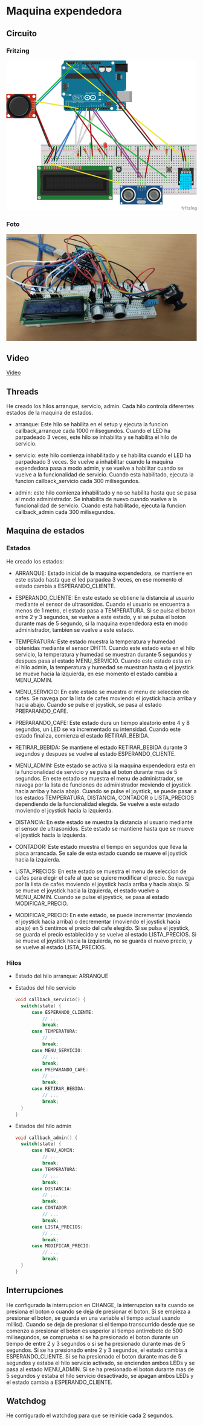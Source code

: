 # Maquina expendedora

## Circuito
### Fritzing
![Fritzing](https://github.com/sandrag4/Maquina_expendedora-arduino/blob/main/fritzing_p3.jpg "Fritzing")


### Foto
![Foto](https://github.com/sandrag4/Maquina_expendedora-arduino/blob/main/circuito.jpeg "Foto")


## Video
[Video](https://urjc-my.sharepoint.com/:v:/g/personal/s_gonzaleza_2022_alumnos_urjc_es/EQgbeZ8Y791DswiIZuz30mQBf2PZg5pqB22cAmbV7NFMRA?nav=eyJyZWZlcnJhbEluZm8iOnsicmVmZXJyYWxBcHAiOiJPbmVEcml2ZUZvckJ1c2luZXNzIiwicmVmZXJyYWxBcHBQbGF0Zm9ybSI6IldlYiIsInJlZmVycmFsTW9kZSI6InZpZXciLCJyZWZlcnJhbFZpZXciOiJNeUZpbGVzTGlua0NvcHkifX0&e=fiajIa)


## Threads
He creado los hilos arranque, servicio, admin. Cada hilo controla diferentes estados de la maquina de estados.
- arranque: Este hilo se habilita en el setup y ejecuta la funcion callback_arranque cada 1000 milisegundos. Cuando el LED ha parpadeado 3 veces, este hilo se inhabilita y se habilita el hilo de servicio.

- servicio: este hilo comienza inhabilitado y se habilita cuando el LED ha parpadeado 3 veces. Se vuelve a inhabilitar cuando la maquina expendedora pasa a modo admin, y se vuelve a habilitar cuando se vuelve a la funcionalidad de servicio. Cuando esta habilitado, ejecuta la funcion callback_servicio cada 300 milisegundos.

- admin: este hilo comienza inhabilitado y no se habilita hasta que se pasa al modo administrador. Se inhabilita de nuevo cuando vuelve a la funcionalidad de servicio. Cuando esta habilitado, ejecuta la funcion callback_admin cada 300 milisegundos.


## Maquina de estados
### Estados
He creado los estados: 
- ARRANQUE: Estado inicial de la maquina expendedora, se mantiene en este estado hasta que el led parpadea 3 veces, en ese momento el estado cambia a ESPERANDO_CLIENTE.

- ESPERANDO_CLIENTE: En este estado se obtiene la distancia al usuario mediante el sensor de ultrasonidos. Cuando el usuario se encuentra a menos de 1 metro, el estado pasa a TEMPERATURA. Si se pulsa el boton entre 2 y 3 segundos, se vuelve a este estado, y si se pulsa el boton durante mas de 5 segundo, si la maquina expendedora esta en modo administrador, tambien se vuelve a este estado.

- TEMPERATURA: Este estado muestra la temperatura y humedad obtenidas mediante el sensor DHT11. Cuando este estado esta en el hilo servicio, la temperatura y humedad se muestran durante 5 segundos y despues pasa al estado MENU_SERVICIO. Cuando este estado esta en el hilo admin, la temperatura y humedad se muestran hasta q el joystick se mueve hacia la izquierda, en ese momento el estado cambia a MENU_ADMIN.

- MENU_SERVICIO: En este estado se muestra el menu de seleccion de cafes. Se navega por la lista de cafes moviendo el joystick hacia arriba y hacia abajo. Cuando se pulse el joystick, se pasa al estado PREPARANDO_CAFE.

- PREPARANDO_CAFE: Este estado dura un tiempo aleatorio entre 4 y 8 segundos, un LED se va incrementado su intensidad. Cuando este estado finaliza, comienza el estado RETIRAR_BEBIDA.

- RETIRAR_BEBIDA: Se mantiene el estado RETIRAR_BEBIDA durante 3 segundos y despues se vuelve al estado ESPERANDO_CLIENTE.

- MENU_ADMIN: Este estado se activa si la maquina expendedora esta en la funcionalidad de servicio y se pulsa el boton durante mas de 5 segundos. En este estado se muestra el menu de administrador, se navega por la lista de funciones de administrador moviendo el joystick hacia arriba y hacia abajo. Cuando se pulse el joystick, se puede pasar a los estados TEMPERATURA, DISTANCIA, CONTADOR o LISTA_PRECIOS dependiendo de la funcionalidad elegida. Se vuelve a este estado moviendo el joystick hacia la izquierda.

- DISTANCIA: En este estado se muestra la distancia al usuario mediante el sensor de ultrasonidos. Este estado se mantiene hasta que se mueve el joystick hacia la izquierda.

- CONTADOR: Este estado muestra el tiempo en segundos que lleva la placa arrancada. Se sale de esta estado cuando se mueve el joystick hacia la izquierda.

- LISTA_PRECIOS: En este estado se muestra el menu de seleccion de cafes para elegir el cafe al que se quiere modificar el precio. Se navega por la lista de cafes moviendo el joystick hacia arriba y hacia abajo. Si se mueve el joystick hacia la izquierda, el estado vuelve a MENU_ADMIN. Cuando se pulse el joystick, se pasa al estado MODIFICAR_PRECIO.

- MODIFICAR_PRECIO: En este estado, se puede incrementar (moviendo el joystick hacia arriba)  o decrementar (moviendo el joystick hacia abajo) en 5 centimos el precio del cafe elegido. Si se pulsa el joystick, se guarda el precio establecido y se vuelve al estado LISTA_PRECIOS. Si se mueve el joystick hacia la izquierda, no se guarda el nuevo precio, y se vuelve al estado LISTA_PRECIOS.

 
### Hilos
- Estado del hilo arranque: ARRANQUE

- Estados del hilo servicio

  ```cpp
  void callback_servicio() {
    switch(state) {
        case ESPERANDO_CLIENTE:
            // ...
            break;
        case TEMPERATURA:
            // ...
            break;
        case MENU_SERVICIO:
            // ...
            break;
        case PREPARANDO_CAFE:      
            // ...
            break;
        case RETIRAR_BEBIDA:
            // ...
            break;
    }
  }
  ```

- Estados del hilo admin
  ```cpp
  void callback_admin() {
    switch(state) {
        case MENU_ADMIN:
            // ...
            break;
        case TEMPERATURA:
            // ...
            break;
        case DISTANCIA:
            // ...
            break;
        case CONTADOR:
            // ...
            break;
        case LISTA_PRECIOS:
            // ...
            break;
        case MODIFICAR_PRECIO:
            // ...
            break;
    }
  }
  ```


## Interrupciones
He configurado la interrupcion en CHANGE, la interrupcion salta cuando se presiona el boton o cuando se deja de presionar el boton. Si se empieza a presionar el boton, se guarda en una variable el tiempo actual usando millis(). Cuando se deja de presionar si el tiempo transcurrido desde que se comenzo a presionar el boton es usperior al tiempo antirrebote de 500 milisegundos, se comprueba si se ha presionado el boton durante un tiempo de entre 2 y 3 segundos o si se ha presionado durante mas de 5 segundos. Si se ha presionado entre 2 y 3 segundos, el estado cambia a ESPERANDO_CLIENTE. Si se ha presionado el boton durante mas de 5 segundos y estaba el hilo servicio activado, se encienden ambos LEDs y se pasa al estado MENU_ADMIN. Si se ha presionado el boton durante mas de 5 segundos y estaba el hilo servicio desactivado, se apagan ambos LEDs y el estado cambia a ESPERANDO_CLIENTE.


## Watchdog
He contigurado el watchdog para que se reinicie cada 2 segundos.